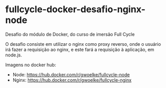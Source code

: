 # fullcycle-docker-desafio-nginx-node
Desafio do módulo de Docker, do curso de imersão Full Cycle

O desafio consiste em utilizar o nginx como proxy reverso, onde o usuário irá fazer a requisição ao nginx, e este
fará a requisição à aplicação, em node.js.

Imagens no docker hub:
- Node: https://hub.docker.com/r/gwoelke/fullcycle-node
- Nginx: https://hub.docker.com/r/gwoelke/fullcycle-nginx
